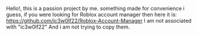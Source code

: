 Hello!, this is a passion project by me. something made for convenience i guess, if you were looking for Roblox account manager then here it is: https://github.com/ic3w0lf22/Roblox-Account-Manager I am not associated with "ic3w0lf22" And i am not trying to copy them.
